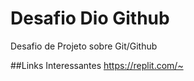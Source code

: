 # Desafio Dio Github
Desafio de Projeto sobre Git/Github


##Links Interessantes <https://replit.com/~>
